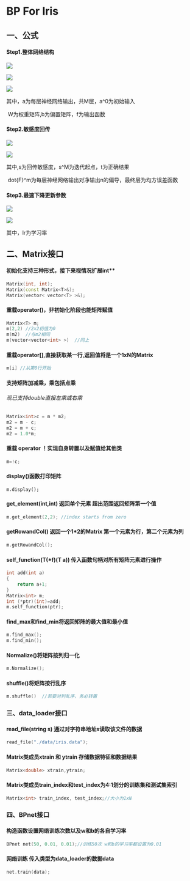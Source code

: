# BP For Iris

## 一、公式

#### Step1.整体网络结构
![](https://latex.codecogs.com/gif.image?\dpi{110}&space;a^0=p)


![](https://latex.codecogs.com/gif.image?\dpi{110}&space;a^{m&plus;1}=f^{m&plus;1}\left(&space;W^{m&plus;1}a^m&plus;b^{m&plus;1}&space;\right)&space;,m=0,1,...,M-1)


![](https://latex.codecogs.com/gif.image?\dpi{110}&space;a=a^M)


其中，a为每层神经网络输出，共M层，a^0为初始输入

​           W为权重矩阵,b为偏置矩阵，f为输出函数

#### Step2.敏感度回传
![](https://latex.codecogs.com/gif.image?\dpi{110}&space;s^M=-2\dot{F}^M\left(&space;n^M&space;\right)&space;\left(&space;t-a&space;\right))

![](https://latex.codecogs.com/gif.image?\dpi{110}&space;s^m=\dot{F}^m\left(&space;n^m&space;\right)&space;\left(&space;W^{m&plus;1}&space;\right)&space;^Ts^{m+1},m=M-1,...,2,1)

其中,s为回传敏感度，s^M为迭代起点，t为正确结果

​           dot{F}^m为每层神经网络输出对净输出n的偏导，最终层为均方误差函数

#### Step3.最速下降更新参数
![](https://latex.codecogs.com/gif.image?\dpi{110}&space;W^m\left(&space;k&plus;1&space;\right)&space;=W^m\left(&space;k&space;\right)&space;-l_rs^m\left(&space;a^{m-1}&space;\right)&space;^T)

![](https://latex.codecogs.com/gif.image?\dpi{110}&space;b^m\left(&space;k&plus;1&space;\right)&space;=b^m\left(&space;k&space;\right)&space;-l_rs^m)


其中，lr为学习率

## 二、Matrix接口

#### 初始化支持三种形式，接下来视情况扩展int** 

```c++
Matrix(int, int);                                                    
Matrix(const Matrix<T>&);                                            
Matrix(vector< vector<T> >&);                                        
```

#### 重载operator()，非初始化阶段也能矩阵赋值

```c++
Matrix<T> m;
m(2,2) //2x2初值为0
m(m2)  //与m2相同
m(vector<vector<int> >)  //同上
```

#### 重载operator[],直接获取某一行,返回值将是一个1xN的Matrix

```c++
m[i] //从第0行开始
```

#### 支持矩阵加减乘，乘包括点乘

###### 现已支持double直接左乘或右乘

```c++
Matrix<int>c = m * m2;
m2 = m - c;
m2 = m + c;
m2 = 1.0*m;
```

#### 重载 operator ！实现自身转置以及赋值给其他类

```c++
m=!c;
```

#### display()函数打印矩阵

```
m.display();
```

#### get_element(int,int) 返回单个元素 超出范围返回矩阵第一个值

```c++
m.get_element(2,2); //index starts from zero
```

#### getRowandCol() 返回一个1*2的Matrix 第一个元素为行，第二个元素为列

```c++
m.getRowandCol();
```

#### self_function(T(*f)(T a)) 传入函数句柄对所有矩阵元素进行操作

```c++
int add(int a)
{
	return a+1;
}
Matrix<int> m;
int (*ptr)(int)=add;
m.self_function(ptr);
```

#### find_max和find_min将返回矩阵的最大值和最小值

```c++
m.find_max();
m.find_min();
```

#### Normalize()将矩阵按列归一化

```c++
m.Normalize();
```

#### shuffle()将矩阵按行乱序

```c++
m.shuffle()  //若要对列乱序，务必转置
```



### 三、data_loader接口

#### read_file(string s) 通过对字符串地址s读取该文件的数据

```c++
read_file("./data/iris.data");
```

####  Matrix类成员xtrain 和 ytrain 存储数据特征和数据结果

```c++
Matrix<double> xtrain,ytrain;
```

#### Matrix类成员train_index和test_index为4:1划分的训练集和测试集索引

```c++
Matrix<int> train_index, test_index;//大小为1xN
```



### 四、BPnet接口

#### 构造函数设置网络训练次数以及w和b的各自学习率

```c++
BPnet net(50, 0.01, 0.01);//训练50次 w和b的学习率都设置为0.01
```

#### 网络训练 传入类型为data_loader的数据data

```c++
net.train(data);
```